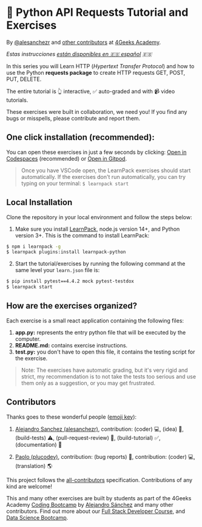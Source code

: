 <!-- hide -->
# 🐍 Python API Requests Tutorial and Exercises

By <a href="https://twitter.com/alesanchezr">@alesanchezr</a> and <a href="https://github.com/4GeeksAcademy/python-functions-programming-exercises/graphs/contributors">other contributors</a> at <a href="http://4geeksacademy.co/">4Geeks Academy</a>.

*Estas instrucciones [están disponibles en 🇪🇸 español](https://github.com/4GeeksAcademy/python-http-requests-api-tutorial-exercises/blob/master/README.es.md) :es:*
<!-- endhide -->


In this series you will Learn HTTP (*Hypertext Transfer Protocol*) and how to use the Python **requests package** to create HTTP requests GET, POST, PUT, DELETE. 

The entire tutorial is 👆 interactive, ✅ auto-graded and with 📹 video tutorials.

These exercises were built in collaboration, we need you! If you find any bugs or misspells, please contribute and report them.

<!-- hide -->
## One click installation (recommended):

You can open these exercises in just a few seconds by clicking: [Open in Codespaces](https://codespaces.new/?repo=4GeeksAcademy/python-http-requests-api-tutorial-exercises) (recommended) or [Open in Gitpod](https://gitpod.io#https://github.com/4GeeksAcademy/python-http-requests-api-tutorial-exercises).

> Once you have VSCode open, the LearnPack exercises should start automatically. If the exercises don't run automatically, you can try typing on your terminal: `$ learnpack start`

## Local Installation

Clone the repository in your local environment and follow the steps below:

1. Make sure you install [LearnPack](https://www.learnpack.co/), node.js version 14+, and Python version 3+. This is the command to install LearnPack:

```bash
$ npm i learnpack -g
$ learnpack plugins:install learnpack-python
```

2. Start the tutorial/exercises by running the following command at the same level your `learn.json` file is:

```bash
$ pip install pytest==4.4.2 mock pytest-testdox
$ learnpack start
```
<!-- endhide -->

## How are the exercises organized?

Each exercise is a small react application containing the following files:

1. **app.py:** represents the entry python file that will be executed by the computer.
2. **README.md:** contains exercise instructions.
3. **test.py:** you don't have to open this file, it contains the testing script for the exercise.

> Note: The exercises have automatic grading, but it's very rigid and strict, my recommendation is to not take the tests too serious and use them only as a suggestion, or you may get frustrated.

## Contributors

Thanks goes to these wonderful people ([emoji key](https://github.com/kentcdodds/all-contributors#emoji-key)):

1. [Alejandro Sanchez (alesanchezr)](https://github.com/alesanchezr), contribution: (coder) 💻,  (idea) 🤔, (build-tests) ⚠️, (pull-request-review) 👀, (build-tutorial) ✅, (documentation) 📖

2. [Paolo (plucodev)](https://github.com/plucodev), contribution: (bug reports) 🐛, contribution: (coder) 💻, (translation) 🌎

This project follows the [all-contributors](https://github.com/kentcdodds/all-contributors) specification. Contributions of any kind are welcome!

This and many other exercises are built by students as part of the 4Geeks Academy [Coding Bootcamp](https://4geeksacademy.com/us/coding-bootcamp) by [Alejandro Sánchez](https://twitter.com/alesanchezr) and many other contributors. Find out more about our [Full Stack Developer Course](https://4geeksacademy.com/us/coding-bootcamps/part-time-full-stack-developer), and  [Data Science Bootcamp](https://4geeksacademy.com/us/coding-bootcamps/datascience-machine-learning).
